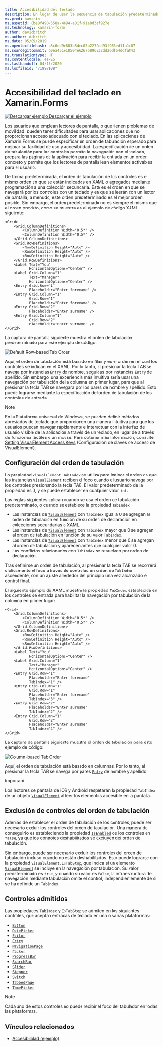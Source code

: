 ```yaml
---
title: Accesibilidad del teclado
description: En lugar de usar la secuencia de tabulación predeterminada, a veces es necesario ajustar la accesibilidad de la interfaz de usuario mediante la especificación de la secuencia de tabulación con una combinación de las propiedades IsTabStop y TabIndex.
ms.prod: xamarin
ms.assetid: 8be8f498-558a-4894-a01f-91a0d3ef927e
ms.technology: xamarin-forms
author: davidbritch
ms.author: dabritch
ms.date: 05/09/2019
ms.openlocfilehash: b8c6ed9e803b8dec05b2279ed93f956ed11a1c07
ms.sourcegitcommit: b0ea451e18504e6267b896732dd26df64ddfa843
ms.translationtype: HT
ms.contentlocale: es-ES
ms.lasthandoff: 04/13/2020
ms.locfileid: "71997108"
---
```

# <a name="keyboard-accessibility-in-xamarinforms"></a>Accesibilidad del teclado en Xamarin.Forms

[![Descargar ejemplo](~/media/shared/download.png) Descargar el ejemplo](https://docs.microsoft.com/samples/xamarin/xamarin-forms-samples/userinterface-accessibility)

Los usuarios que emplean lectores de pantalla, o que tienen problemas de movilidad, pueden tener dificultades para usar aplicaciones que no proporcionan acceso adecuado con el teclado. En las aplicaciones de Xamarin.Forms se puede especificar un orden de tabulación esperado para mejorar su facilidad de uso y accesibilidad. La especificación de un orden de tabulación para los controles permite la navegación con el teclado, prepara las páginas de la aplicación para recibir la entrada en un orden concreto y permite que los lectores de pantalla lean elementos activables para el usuario.

De forma predeterminada, el orden de tabulación de los controles es el mismo orden en que se están indicados en XAML o agregados mediante programación a una colección secundaria. Este es el orden en que se navegará por los controles con un teclado y en que se leerán con un lector de pantalla; a menudo, este orden predeterminado es el mejor orden posible. Sin embargo, el orden predeterminado no es siempre el mismo que el orden previsto, como se muestra en el ejemplo de código XAML siguiente:

```xaml
<Grid>
    <Grid.ColumnDefinitions>
        <ColumnDefinition Width="0.5*" />
        <ColumnDefinition Width="0.5*" />
    </Grid.ColumnDefinitions>
    <Grid.RowDefinitions>
        <RowDefinition Height="Auto" />
        <RowDefinition Height="Auto" />
        <RowDefinition Height="Auto" />
    </Grid.RowDefinitions>
    <Label Text="You"
           HorizontalOptions="Center" />
    <Label Grid.Column="1"
           Text="Manager"
           HorizontalOptions="Center" />
    <Entry Grid.Row="1"
           Placeholder="Enter forename" />
    <Entry Grid.Column="1"
           Grid.Row="1"
           Placeholder="Enter forename" />
    <Entry Grid.Row="2"
           Placeholder="Enter surname" />
    <Entry Grid.Column="1"
           Grid.Row="2"
           Placeholder="Enter surname" />
</Grid>
```

La captura de pantalla siguiente muestra el orden de tabulación predeterminado para este ejemplo de código:

![](keyboard-images/default-tab-order.png "Default Row-based Tab Order")

Aquí, el orden de tabulación está basado en filas y es el orden en el cual los controles se indican en el XAML. Por lo tanto, al presionar la tecla TAB se navega por instancias [`Entry`](xref:Xamarin.Forms.Entry) de nombre, seguidas por instancias `Entry` de apellido. Sin embargo, una experiencia más intuitiva sería usar una navegación por tabulación de la columna en primer lugar, para que al presionar la tecla TAB se navegara por los pares de nombre y apellido. Esto puede lograrse mediante la especificación del orden de tabulación de los controles de entrada.

> [!NOTE]
> En la Plataforma universal de Windows, se pueden definir métodos abreviados de teclado que proporcionen una manera intuitiva para que los usuarios puedan navegar rápidamente e interactuar con la interfaz de usuario visible de la aplicación a través de un teclado, en lugar de a través de funciones táctiles o un mouse. Para obtener más información, consulte [Setting VisualElement Access Keys](~/xamarin-forms/platform/windows/visualelement-access-keys.md) (Configuración de claves de acceso de VisualElement).

## <a name="setting-the-tab-order"></a>Configuración del orden de tabulación

La propiedad `VisualElement.TabIndex` se utiliza para indicar el orden en que las instancias [`VisualElement`](xref:Xamarin.Forms.VisualElement) reciben el foco cuando el usuario navega por los controles presionando la tecla TAB. El valor predeterminado de la propiedad es 0, y se puede establecer en cualquier valor `int`.

Las reglas siguientes aplican cuando se usa el orden de tabulación predeterminado, o cuando se establece la propiedad `TabIndex`:

- Las instancias de [`VisualElement`](xref:Xamarin.Forms.VisualElement) con `TabIndex` igual a 0 se agregan al orden de tabulación en función de su orden de declaración en colecciones secundarias o XAML.
- Las instancias de [`VisualElement`](xref:Xamarin.Forms.VisualElement) con `TabIndex` mayor que 0 se agregan al orden de tabulación en función de su valor `TabIndex`.
- Las instancias de [`VisualElement`](xref:Xamarin.Forms.VisualElement) con `TabIndex` menor que 0 se agregan al orden de tabulación y aparecen antes que cualquier valor 0.
- Los conflictos relacionados con `TabIndex` se resuelven por orden de declaración.

Tras definirse un orden de tabulación, al presionar la tecla TAB se recorrerá cíclicamente el foco a través de controles en orden de `TabIndex` ascendente, con un ajuste alrededor del principio una vez alcanzado el control final.

El siguiente ejemplo de XAML muestra la propiedad `TabIndex` establecida en los controles de entrada para habilitar la navegación por tabulación de la columna en primer lugar:

```xaml
<Grid>
    <Grid.ColumnDefinitions>
        <ColumnDefinition Width="0.5*" />
        <ColumnDefinition Width="0.5*" />
    </Grid.ColumnDefinitions>
    <Grid.RowDefinitions>
        <RowDefinition Height="Auto" />
        <RowDefinition Height="Auto" />
        <RowDefinition Height="Auto" />
    </Grid.RowDefinitions>
    <Label Text="You"
           HorizontalOptions="Center" />
    <Label Grid.Column="1"
           Text="Manager"
           HorizontalOptions="Center" />
    <Entry Grid.Row="1"
           Placeholder="Enter forename"
           TabIndex="1" />
    <Entry Grid.Column="1"
           Grid.Row="1"
           Placeholder="Enter forename"
           TabIndex="3" />
    <Entry Grid.Row="2"
           Placeholder="Enter surname"
           TabIndex="2" />
    <Entry Grid.Column="1"
           Grid.Row="2"
           Placeholder="Enter surname"
           TabIndex="4" />
</Grid>
```

La captura de pantalla siguiente muestra el orden de tabulación para este ejemplo de código:

![](keyboard-images/correct-tab-order.png "Column-based Tab Order")

Aquí, el orden de tabulación está basado en columnas. Por lo tanto, al presionar la tecla TAB se navega por pares [`Entry`](xref:Xamarin.Forms.Entry) de nombre y apellido.

> [!IMPORTANT]
> Los lectores de pantalla de iOS y Android respetarán la propiedad `TabIndex` de un objeto [`VisualElement`](xref:Xamarin.Forms.VisualElement) al leer los elementos accesible en la pantalla.

## <a name="excluding-controls-from-the-tab-order"></a>Exclusión de controles del orden de tabulación

Además de establecer el orden de tabulación de los controles, puede ser necesario excluir los controles del orden de tabulación. Una manera de conseguirlo es estableciendo la propiedad [`IsEnabled`](xref:Xamarin.Forms.VisualElement) de los controles en `false`, ya que los controles deshabilitados se excluyen del orden de tabulación.

Sin embargo, puede ser necesario excluir los controles del orden de tabulación incluso cuando no están deshabilitados. Esto puede lograrse con la propiedad `VisualElement.IsTabStop`, que indica si un elemento [`VisualElement`](xref:Xamarin.Forms.VisualElement) se incluye en la navegación por tabulación. Su valor predeterminado es `true`, y cuando su valor es `false`, la infraestructura de navegación mediante tabulación omite el control, independientemente de si se ha definido un `TabIndex`.

## <a name="supported-controls"></a>Controles admitidos

Las propiedades `TabIndex` y `IsTabStop` se admiten en los siguientes controles, que aceptan entradas de teclado en una o varias plataformas:

- [`Button`](xref:Xamarin.Forms.Button)
- [`DatePicker`](xref:Xamarin.Forms.DatePicker)
- [`Editor`](xref:Xamarin.Forms.Editor)
- [`Entry`](xref:Xamarin.Forms.Entry)
- [`NavigationPage`](xref:Xamarin.Forms.NavigationPage)
- [`Picker`](xref:Xamarin.Forms.Picker)
- [`ProgressBar`](xref:Xamarin.Forms.ProgressBar)
- [`SearchBar`](xref:Xamarin.Forms.SearchBar)
- [`Slider`](xref:Xamarin.Forms.Slider)
- [`Stepper`](xref:Xamarin.Forms.Stepper)
- [`Switch`](xref:Xamarin.Forms.Switch)
- [`TabbedPage`](xref:Xamarin.Forms.TabbedPage)
- [`TimePicker`](xref:Xamarin.Forms.TimePicker)

> [!NOTE]
> Cada uno de estos controles no puede recibir el foco del tabulador en todas las plataformas.

## <a name="related-links"></a>Vínculos relacionados

- [Accesibilidad (ejemplo)](https://docs.microsoft.com/samples/xamarin/xamarin-forms-samples/userinterface-accessibility)
